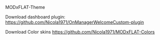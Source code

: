 MODxFLAT-Theme

Download dashboard plugin:
https://github.com/Nicola1971/OnManagerWelcomeCustom-plugin

Download Color skins
https://github.com/Nicola1971/MODxFLAT-Colors
